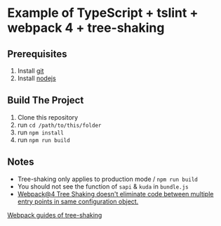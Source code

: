 # Example of TypeScript + tslint + webpack 4 + tree-shaking

## Prerequisites

1. Install [git](https://git-scm.com/)
1. Install [nodejs](https://nodejs.org/en/download/)

## Build The Project

1. Clone this repository
1. run `cd /path/to/this/folder`
1. run `npm install`
1. run `npm run build`

## Notes

- Tree-shaking only applies to production mode / `npm run build`
- You should not see the function of `sapi` & `kuda` in `bundle.js`
- [Webpack@4 Tree Shaking doesn't eliminate code between multiple entry points in same configuration object.](https://github.com/webpack/webpack/issues/4453)

[Webpack guides of tree-shaking](https://webpack.js.org/guides/tree-shaking/)
